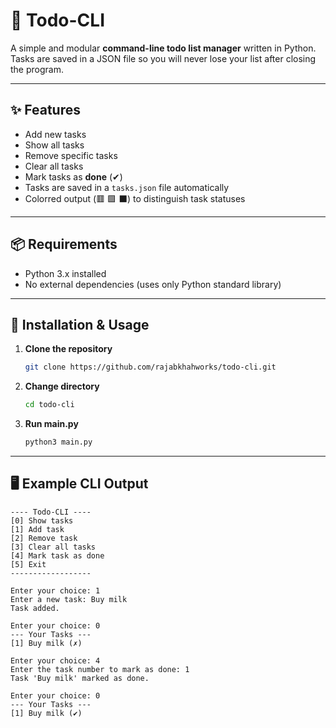 # 📝 Todo-CLI

A simple and modular **command-line todo list manager** written in Python.  
Tasks are saved in a JSON file so you will never lose your list after closing the program.  

---

## ✨ Features
- Add new tasks
- Show all tasks
- Remove specific tasks
- Clear all tasks
- Mark tasks as **done** (✔)
- Tasks are saved in a `tasks.json` file automatically
- Colorred output (🟥 🟩 ⬛) to distinguish task statuses 

---

## 📦 Requirements
- Python 3.x installed
- No external dependencies (uses only Python standard library)

---

## 🚀 Installation & Usage

1. **Clone the repository**
   ```bash
   git clone https://github.com/rajabkhahworks/todo-cli.git
   ```
2. **Change directory**
    ```bash
    cd todo-cli
    ```
3. **Run main.py**
    ```bash
    python3 main.py
    ```
    
----

## 🖥️ Example CLI Output

```
---- Todo-CLI ----
[0] Show tasks
[1] Add task
[2] Remove task
[3] Clear all tasks
[4] Mark task as done
[5] Exit
------------------

Enter your choice: 1
Enter a new task: Buy milk
Task added.

Enter your choice: 0
--- Your Tasks ---
[1] Buy milk (✗)

Enter your choice: 4
Enter the task number to mark as done: 1
Task 'Buy milk' marked as done.

Enter your choice: 0
--- Your Tasks ---
[1] Buy milk (✔)
```

